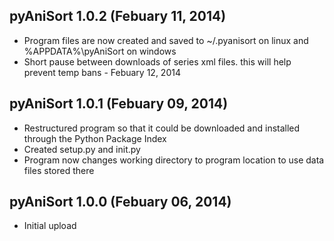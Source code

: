 ## pyAniSort 1.0.2 (Febuary 11, 2014)

* Program files are now created and saved to ~/.pyanisort on linux and %APPDATA%\pyAniSort on windows
* Short pause between downloads of series xml files. this will help prevent temp bans - Febuary 12, 2014
	
## pyAniSort 1.0.1 (Febuary 09, 2014)

* Restructured program so that it could be downloaded and installed through the Python Package Index 
* Created setup.py and init.py
* Program now changes working directory to program location to use data files stored there

## pyAniSort 1.0.0 (Febuary 06, 2014)

* Initial upload
